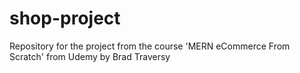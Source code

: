 # shop-project

Repository for the project from the course 'MERN eCommerce From Scratch' from Udemy by Brad Traversy
